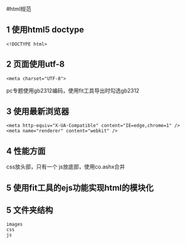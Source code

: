
#html规范

## 1 使用html5 doctype
`<!DOCTYPE html>`

## 2 页面使用utf-8
```
<meta charset="UTF-8">
```
pc专题使用gb2312编码，使用fit工具导出时勾选gb2312

## 3 使用最新浏览器
```
<meta http-equiv="X-UA-Compatible" content="IE=edge,chrome=1" />
<meta name="renderer" content="webkit" />
```

## 4 性能方面
css放头部，只有一个
js放底部，使用co.ashx合并

## 5 使用fit工具的ejs功能实现html的模块化

## 5 文件夹结构
```
images
css
js
```
